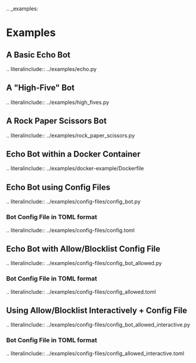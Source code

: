 .. _examples:

# Examples

## A Basic Echo Bot

.. literalinclude:: ../examples/echo.py

## A "High-Five" Bot

.. literalinclude:: ../examples/high_fives.py

## A Rock Paper Scissors Bot

.. literalinclude:: ../examples/rock_paper_scissors.py

## Echo Bot within a Docker Container
.. literalinclude:: ../examples/docker-example/Dockerfile

## Echo Bot using Config Files
.. literalinclude:: ../examples/config-files/config_bot.py

### Bot Config File in TOML format
.. literalinclude:: ../examples/config-files/config.toml

## Echo Bot with Allow/Blocklist Config File
.. literalinclude:: ../examples/config-files/config_bot_allowed.py

### Bot Config File in TOML format
.. literalinclude:: ../examples/config-files/config_allowed.toml

## Using Allow/Blocklist Interactively + Config File
.. literalinclude:: ../examples/config-files/config_bot_allowed_interactive.py

### Bot Config File in TOML format
.. literalinclude:: ../examples/config-files/config_allowed_interactive.toml
